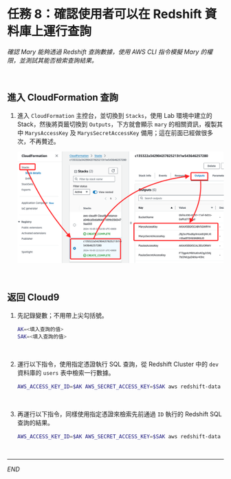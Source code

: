 # 任務 8：確認使用者可以在 Redshift 資料庫上運行查詢

_確認 Mary 能夠透過 Redshift 查詢數據，使用 AWS CLI 指令模擬 Mary 的權限，並測試其能否檢索查詢結果。_

<br>

## 進入 CloudFormation 查詢

1. 進入 `CloudFormation` 主控台，並切換到 `Stacks`，使用 Lab 環境中建立的 Stack，然後將頁籤切換到 `Outputs`，下方就會顯示 `mary` 的相關資訊，複製其中 `MarysAccessKey` 及 `MarysSecretAccessKey` 備用；這在前面已經做很多次，不再贅述。

    ![](images/img_57.png)

<br>

## 返回 Cloud9

1. 先記錄變數；不用帶上尖勾括號。

    ```bash
    AK=<填入查詢的值>
    SAK=<填入查詢的值>
    ```

<br>

2. 運行以下指令，使用指定憑證執行 SQL 查詢，從 Redshift Cluster 中的 `dev` 資料庫的 `users` 表中檢索一行數據。

    ```bash
    AWS_ACCESS_KEY_ID=$AK AWS_SECRET_ACCESS_KEY=$SAK aws redshift-data execute-statement --region us-east-1 --db-user awsuser --cluster-identifier redshift-cluster-1 --database dev --sql "select * from users limit 1"
    ```

<br>

3. 再運行以下指令，同樣使用指定憑證來檢索先前通過 `ID` 執行的 Redshift SQL 查詢的結果。

    ```bash
    AWS_ACCESS_KEY_ID=$AK AWS_SECRET_ACCESS_KEY=$SAK aws redshift-data get-statement-result  --id <QUERY-ID> --region us-east-1 
    ```

<br>

___

_END_